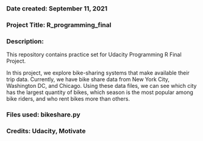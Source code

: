 ### Date created: September 11, 2021 

### Project Title: R_programming_final

### Description: 

This repository contains practice set for Udacity Programming R Final Project. 

In this project, we explore bike-sharing systems that make available their trip data. Currently, we have bike share data from New York City, Washington DC, and Chicago. Using these data files, we can see which city has the largest quantity of bikes, which season is the most popular among bike riders, and who rent bikes more than others. 

### Files used: bikeshare.py 

### Credits: Udacity, Motivate

